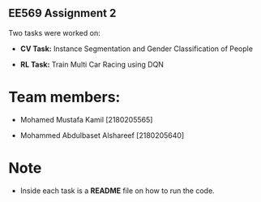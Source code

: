 ## EE569 Assignment 2

Two tasks were worked on:

- **CV Task:** Instance Segmentation and Gender Classification of People
  
- **RL Task:** Train Multi Car Racing using DQN

# Team members:

- Mohamed Mustafa Kamil [2180205565]
  
- Mohammed Abdulbaset Alshareef [2180205640]

# Note
- Inside each task is a **README** file on how to run the code.
